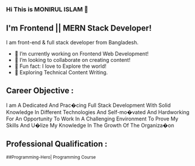 ### Hi This is MONIRUL ISLAM 👋


## I'm Frontend || MERN Stack Developer!
I am front-end & full stack developer from Bangladesh.
- 🔭 I’m currently working on Frontend Web Development!
- 👯 I’m looking to collaborate on creating content!
- 🚀 Fun fact: I love to Explore the world!
- 🌱 Exploring Technical Content Writing.


## Career Objective :
I am A Dedicated And Prac�cing Full
Stack Development With Solid
Knowledge In Different Technologies
And Self-mo�vated And Hardworking
For An Opportunity To Work In A
Challenging Environment To Prove
My Skills And U�lize My Knowledge
In The Growth Of The Organiza�on


## Professional Qualification :
<sub>##Programming-Hero| Programming Course</sub>
